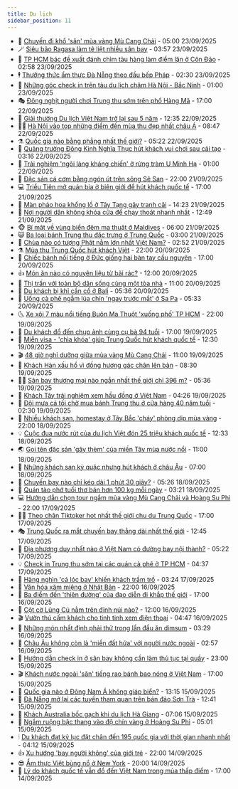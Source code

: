 ```yaml
---
title: Du lịch
sidebar_position: 11
---
```


<!-- vnexpress-du-lich:START -->
- 💂 [Chuyến đi khổ &#39;săn&#39; mùa vàng Mù Cang Chải](https://vnexpress.net/chuyen-di-kho-san-mua-vang-mu-cang-chai-4942277.html) - 05:00 23/09/2025
- 🪄 [Siêu bão Ragasa làm tê liệt nhiều sân bay](https://vnexpress.net/sieu-bao-ragasa-lam-te-liet-nhieu-san-bay-4942378.html) - 03:57 23/09/2025
- 🦅 [TP HCM bác đề xuất đánh chìm tàu hàng làm điểm lặn ở Côn Đảo](https://vnexpress.net/tp-hcm-bac-de-xuat-danh-chim-tau-hang-lam-diem-lan-o-con-dao-4942305.html) - 02:58 23/09/2025
- 🕴 [Thưởng thức ẩm thực Đà Nẵng theo đầu bếp Pháp](https://vnexpress.net/thuong-thuc-am-thuc-da-nang-theo-dau-bep-phap-4941880.html) - 02:30 23/09/2025
- 👀 [Những góc check in trên tàu du lịch chậm Hà Nội - Bắc Ninh](https://vnexpress.net/nhung-goc-check-in-tren-tau-du-lich-cham-ha-noi-bac-ninh-4942294.html) - 01:00 23/09/2025
- 🎭 [Đông nghịt người chơi Trung thu sớm trên phố Hàng Mã](https://vnexpress.net/dong-nghit-nguoi-choi-trung-thu-som-tren-pho-hang-ma-4941896.html) - 17:00 22/09/2025
- 🦒 [Giải thưởng Du lịch Việt Nam trở lại sau 5 năm](https://vnexpress.net/giai-thuong-du-lich-viet-nam-tro-lai-sau-5-nam-4942243.html) - 12:35 22/09/2025
- 👨‍🏫 [Hà Nội vào top những điểm đến mùa thu đẹp nhất châu Á](https://vnexpress.net/ha-noi-vao-top-nhung-diem-den-mua-thu-dep-nhat-chau-a-4942090.html) - 08:47 22/09/2025
- ⚗️ [Quốc gia nào bằng phẳng nhất thế giới?](https://vnexpress.net/quoc-gia-nao-bang-phang-nhat-the-gioi-4941885.html) - 05:22 22/09/2025
- 🥸 [Quảng trường Đông Kinh Nghĩa Thục hút khách vui chơi sau cải tạo](https://vnexpress.net/quang-truong-dong-kinh-nghia-thuc-hut-khach-vui-choi-sau-cai-tao-4941956.html) - 03:16 22/09/2025
- 🤠 [Trải nghiệm &#39;ngôi làng kháng chiến&#39; ở rừng tràm U Minh Hạ](https://vnexpress.net/trai-nghiem-ngoi-lang-khang-chien-o-rung-tram-u-minh-ha-4941211.html) - 01:00 22/09/2025
- 🚀 [Đặc sản cá cơm bằng ngón út trên sông Sê San](https://vnexpress.net/dac-san-ca-com-bang-ngon-ut-tren-song-se-san-4939777.html) - 22:00 21/09/2025
- 💻 [Triều Tiên mở quán bia ở biên giới để hút khách quốc tế](https://vnexpress.net/trieu-tien-mo-quan-bia-o-bien-gioi-de-hut-khach-quoc-te-4941772.html) - 17:00 21/09/2025
- 💼 [Màn pháo hoa khổng lồ ở Tây Tạng gây tranh cãi](https://vnexpress.net/man-phao-hoa-khong-lo-o-tay-tang-gay-tranh-cai-4941774.html) - 14:23 21/09/2025
- 🤡 [Nơi người dân không khóa cửa để chạy thoát nhanh nhất](https://vnexpress.net/noi-nguoi-dan-khong-khoa-cua-de-chay-thoat-nhanh-nhat-4941697.html) - 12:49 21/09/2025
- 🐵 [Bí mật về vùng biển đêm ma thuật ở Maldives](https://vnexpress.net/bi-mat-ve-vung-bien-dem-ma-thuat-o-maldives-4941365.html) - 06:00 21/09/2025
- 😺 [Ba loại bánh Trung thu đặc trưng ở Trung Quốc](https://vnexpress.net/ba-loai-banh-trung-thu-dac-trung-o-trung-quoc-4939554.html) - 03:00 21/09/2025
- 🌈 [Chùa nào có tượng Phật nằm lớn nhất Việt Nam?](https://vnexpress.net/chua-nao-co-tuong-phat-nam-lon-nhat-viet-nam-4941579.html) - 02:52 21/09/2025
- ⚗️ [Mùa thu Trung Quốc hút khách Việt](https://vnexpress.net/mua-thu-trung-quoc-hut-khach-viet-4940042.html) - 22:00 20/09/2025
- 👀 [Chiếc bánh nổi tiếng ở Đức giống hai bàn tay cầu nguyện](https://vnexpress.net/chiec-banh-noi-tieng-o-duc-giong-hai-ban-tay-cau-nguyen-4935118.html) - 17:00 20/09/2025
- 👍 [Món ăn nào có nguyên liệu từ bãi rác?](https://vnexpress.net/mon-an-nao-co-nguyen-lieu-tu-bai-rac-4941464.html) - 12:00 20/09/2025
- 💄 [Thị trấn với toàn bộ dân sống cùng một tòa nhà](https://vnexpress.net/thi-tran-voi-toan-bo-dan-song-cung-mot-toa-nha-4941498.html) - 11:00 20/09/2025
- 🥷 [Du khách bị khỉ cắn cổ ở Bali](https://vnexpress.net/du-khach-bi-khi-can-co-o-bali-4941398.html) - 05:36 20/09/2025
- 📝 [Uống cà phê ngắm lúa chín &#39;ngay trước mắt&#39; ở Sa Pa](https://vnexpress.net/uong-ca-phe-ngam-lua-chin-ngay-truoc-mat-o-sa-pa-4940169.html) - 05:33 20/09/2025
- 🌜 [Xe xôi 7 màu nổi tiếng Buôn Ma Thuột &#39;xuống phố&#39; TP HCM](https://vnexpress.net/xe-xoi-7-mau-noi-tieng-buon-ma-thuot-xuong-pho-tp-hcm-4940846.html) - 22:00 19/09/2025
- 📝 [Du khách đổ đến chụp ảnh cùng cụ bà 94 tuổi](https://vnexpress.net/du-khach-do-den-chup-anh-cung-cu-ba-94-tuoi-4940986.html) - 17:00 19/09/2025
- 🧰 [Miễn visa - &#39;chìa khóa&#39; giúp Trung Quốc hút khách quốc tế](https://vnexpress.net/mien-visa-chia-khoa-giup-trung-quoc-hut-khach-quoc-te-4941217.html) - 12:30 19/09/2025
- 🎬 [48 giờ nghỉ dưỡng giữa mùa vàng Mù Cang Chải](https://vnexpress.net/48-gio-nghi-duong-giua-mua-vang-mu-cang-chai-4940492.html) - 11:00 19/09/2025
- 🧐 [Khách Hàn xấu hổ vì đồng hương gác chân lên bàn](https://vnexpress.net/khach-han-xau-ho-vi-dong-huong-gac-chan-len-ban-4941158.html) - 08:30 19/09/2025
- 👨‍🏫 [Sân bay thương mại nào ngắn nhất thế giới chỉ 396 m?](https://vnexpress.net/san-bay-thuong-mai-nao-ngan-nhat-the-gioi-chi-396-m-4941081.html) - 05:36 19/09/2025
- 🦣 [Khách Tây trải nghiệm xem hầu đồng ở Việt Nam](https://vnexpress.net/khach-tay-trai-nghiem-xem-hau-dong-o-viet-nam-4940756.html) - 04:26 19/09/2025
- 🌋 [Đội mưa cả tối chờ mua bánh Trung thu ở cửa hàng 40 năm tuổi](https://vnexpress.net/doi-mua-ca-toi-cho-mua-banh-trung-thu-o-cua-hang-40-nam-tuoi-4940861.html) - 02:30 19/09/2025
- 🦄 [Nhiều khách sạn, homestay ở Tây Bắc &#39;cháy&#39; phòng dịp mùa vàng](https://vnexpress.net/nhieu-khach-san-homestay-o-tay-bac-chay-phong-dip-mua-vang-4940168.html) - 22:00 18/09/2025
- 💡 [Cuộc đua nước rút của du lịch Việt đón 25 triệu khách quốc tế](https://vnexpress.net/cuoc-dua-nuoc-rut-cua-du-lich-viet-don-25-trieu-khach-quoc-te-4940670.html) - 12:33 18/09/2025
- 🌏 [Gọi tên đặc sản &#39;gây thèm&#39; của miền Tây mùa nước nổi](https://vnexpress.net/goi-ten-dac-san-gay-them-cua-mien-tay-mua-nuoc-noi-4940268.html) - 11:00 18/09/2025
- 💂 [Những khách sạn kỳ quặc nhưng hút khách ở châu Âu](https://vnexpress.net/nhung-khach-san-ky-quac-nhung-hut-khach-o-chau-au-4940383.html) - 07:00 18/09/2025
- 🤩 [Chuyến bay nào chỉ kéo dài 1 phút 30 giây?](https://vnexpress.net/chuyen-bay-nao-chi-keo-dai-1-phut-30-giay-4940415.html) - 05:26 18/09/2025
- 💪 [Quán tào phớ tuổi thơ bán hơn 100 kg mỗi ngày](https://vnexpress.net/quan-tao-pho-tuoi-tho-ban-hon-100-kg-moi-ngay-4938589.html) - 03:21 18/09/2025
- 💻 [Hướng dẫn chọn tour ngắm mùa vàng Mù Cang Chải và Hoàng Su Phì](https://vnexpress.net/huong-dan-chon-tour-ngam-mua-vang-mu-cang-chai-va-hoang-su-phi-4940122.html) - 22:00 17/09/2025
- 🧑‍💻 [Theo chân Tiktoker hot nhất thế giới chu du Trung Quốc](https://vnexpress.net/theo-chan-tiktoker-hot-nhat-the-gioi-chu-du-trung-quoc-4940262.html) - 17:00 17/09/2025
- 🎭 [Trung Quốc ra mắt chuyến bay thẳng dài nhất thế giới](https://vnexpress.net/trung-quoc-ra-mat-chuyen-bay-thang-dai-nhat-the-gioi-4940277.html) - 12:45 17/09/2025
- 🧐 [Địa phương duy nhất nào ở Việt Nam có đường bay nội thành?](https://vnexpress.net/dia-phuong-duy-nhat-nao-o-viet-nam-co-duong-bay-noi-thanh-4940091.html) - 05:22 17/09/2025
- 💡 [Check in Trung thu sớm tại các quán cà phê ở TP HCM](https://vnexpress.net/check-in-trung-thu-som-tai-cac-quan-ca-phe-o-tp-hcm-4939651.html) - 04:37 17/09/2025
- 🌊 [Hàng nghìn &#39;cá lóc bay&#39; khiến khách trầm trồ](https://vnexpress.net/hang-nghin-ca-loc-bay-khien-khach-tram-tro-4940085.html) - 03:24 17/09/2025
- 🎃 [Văn hóa xăm miệng ở Nhật Bản](https://vnexpress.net/van-hoa-xam-mieng-o-nhat-ban-4939684.html) - 22:00 16/09/2025
- 🧠 [Ba điểm đến &#39;thiên đường&#39; của đạo diễn đi khắp thế giới](https://vnexpress.net/ba-diem-den-thien-duong-cua-dao-dien-di-khap-the-gioi-4939834.html) - 17:00 16/09/2025
- 💄 [Cột cờ Lũng Cú nằm trên đỉnh núi nào?](https://vnexpress.net/cot-co-lung-cu-nam-tren-dinh-nui-nao-4939798.html) - 12:00 16/09/2025
- 🎬 [Vườn thú cấm khách cho tinh tinh xem điện thoại](https://vnexpress.net/vuon-thu-cam-khach-cho-tinh-tinh-xem-dien-thoai-4939593.html) - 04:47 16/09/2025
- 🐻 [Những món nhất định phải thử trong lần đầu ăn dimsum](https://vnexpress.net/nhung-mon-nhat-dinh-phai-thu-trong-lan-dau-an-dimsum-4939397.html) - 03:29 16/09/2025
- 🌝 [Châu Âu không còn là &#39;miền đất hứa&#39; với người nước ngoài](https://vnexpress.net/chau-au-khong-con-la-mien-dat-hua-voi-nguoi-nuoc-ngoai-4939500.html) - 02:57 16/09/2025
- 🤩 [Hướng dẫn check in ở sân bay không cần làm thủ tục tại quầy](https://vnexpress.net/huong-dan-check-in-o-san-bay-khong-can-lam-thu-tuc-tai-quay-4939068.html) - 23:00 15/09/2025
- 🎬 [Khách nước ngoài &#39;săn&#39; tiếng rao bánh bao nóng ở Việt Nam](https://vnexpress.net/khach-nuoc-ngoai-san-tieng-rao-banh-bao-nong-o-viet-nam-4939013.html) - 17:00 15/09/2025
- 🦩 [Quốc gia nào ở Đông Nam Á không giáp biển?](https://vnexpress.net/quoc-gia-nao-o-dong-nam-a-khong-giap-bien-4939346.html) - 13:15 15/09/2025
- 🦍 [Đà Nẵng mở lại các tuyến tham quan trên bán đảo Sơn Trà](https://vnexpress.net/da-nang-mo-lai-cac-tuyen-tham-quan-tren-ban-dao-son-tra-4939415.html) - 12:41 15/09/2025
- 👀 [Khách Australia bốc gạch khi du lịch Hà Giang](https://vnexpress.net/khach-australia-boc-gach-khi-du-lich-ha-giang-4939236.html) - 07:06 15/09/2025
- 🧰 [Ngắm ruộng bậc thang vào độ chín vàng ở Hoàng Su Phì](https://vnexpress.net/ngam-ruong-bac-thang-vao-do-chin-vang-o-hoang-su-phi-4938754.html) - 05:01 15/09/2025
- 🕯 [Du khách đạt kỷ lục đặt chân đến 195 quốc gia với thời gian nhanh nhất](https://vnexpress.net/du-khach-dat-ky-luc-dat-chan-den-195-quoc-gia-voi-thoi-gian-nhanh-nhat-4939039.html) - 04:12 15/09/2025
- 👍 [Xu hướng &#39;bay người không&#39; của giới trẻ](https://vnexpress.net/xu-huong-bay-nguoi-khong-cua-gioi-tre-4938345.html) - 22:00 14/09/2025
- 😎 [Ẩm thực Việt bùng nổ ở New York](https://vnexpress.net/am-thuc-viet-bung-no-o-new-york-4937879.html) - 20:00 14/09/2025
- 🐘 [Lý do khách quốc tế vẫn đổ đến Việt Nam trong mùa thấp điểm](https://vnexpress.net/ly-do-khach-quoc-te-van-do-den-viet-nam-trong-mua-thap-diem-4937770.html) - 17:00 14/09/2025<!-- vnexpress-du-lich:END -->
